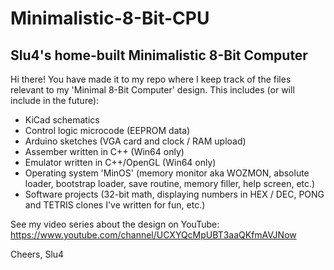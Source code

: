 # Minimalistic-8-Bit-CPU
Slu4's home-built Minimalistic 8-Bit Computer
---------------------------------------------
Hi there! You have made it to my repo where I keep track of the files relevant to my 'Minimal 8-Bit Computer' design.
This includes (or will include in the future):

- KiCad schematics
- Control logic microcode (EEPROM data)
- Arduino sketches (VGA card and clock / RAM upload)
- Assember written in C++ (Win64 only)
- Emulator written in C++/OpenGL (Win64 only)
- Operating system 'MinOS' (memory monitor aka WOZMON, absolute loader, bootstrap loader, save routine, memory filler, help screen, etc.)
- Software projects (32-bit math, displaying numbers in HEX / DEC, PONG and TETRIS clones I've written for fun, etc.)

See my video series about the design on YouTube: https://www.youtube.com/channel/UCXYQcMpUBT3aaQKfmAVJNow

Cheers,
Slu4
